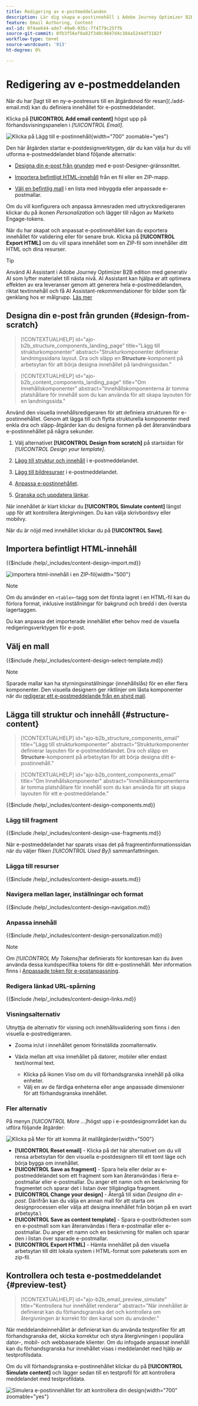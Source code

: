 ```yaml
---
title: Redigering av e-postmeddelanden
description: Lär dig skapa e-postinnehåll i Adobe Journey Optimizer B2B. Använd mallar, HTML-import och AI-baserade verktyg för att personalisera och optimera e-postkommunikationen.
feature: Email Authoring, Content
exl-id: 0f4ae644-ade7-49a0-935c-7f4779c25ffb
source-git-commit: 0fb3f56ef0a82f340c9847d4c384a5244df3182f
workflow-type: tm+mt
source-wordcount: '913'
ht-degree: 0%

---
```


# Redigering av e-postmeddelanden

När du har &lbrack;lagt till en ny<!-- or duplicated -->-e-postresurs till en åtgärdsnod för resan&rbrack;(./add-email.md) kan du definiera innehållet för e-postmeddelandet.

Klicka på **[!UICONTROL Add email content]** högst upp på förhandsvisningspanelen i _[!UICONTROL Email]_.

![Klicka på Lägg till e-postinnehåll ](./assets/add-email-content.png){width="700" zoomable="yes"}

Den här åtgärden startar e-postdesignverktygen, där du kan välja hur du vill utforma e-postmeddelandet bland följande alternativ:

* [Designa din e-post från grunden](#design-your-email-from-scratch) med e-post-Designer-gränssnittet.

* [Importera befintligt HTML-innehåll](#import-existing-html-content) från en fil eller en ZIP-mapp.

* [Välj en befintlig mall](#select-a-template) i en lista med inbyggda eller anpassade e-postmallar.

Om du vill konfigurera och anpassa ämnesraden med uttrycksredigeraren klickar du på ikonen _Personalization_ och lägger till någon av Marketo Engage-tokens.

När du har skapat och anpassat e-postinnehållet kan du exportera innehållet för validering eller för senare bruk. Klicka på **[!UICONTROL Export HTML]** om du vill spara innehållet som en ZIP-fil som innehåller ditt HTML och dina resurser.

>[!TIP]
>
>Använd AI Assistant i Adobe Journey Optimizer B2B edition med generativ AI som lyfter materialet till nästa nivå. AI Assistant kan hjälpa er att optimera effekten av era leveranser genom att generera hela e-postmeddelanden, riktat textinnehåll och få AI Assistant-rekommendationer för bilder som får genklang hos er målgrupp. [Läs mer](./ai-assistant-emails.md)

## Designa din e-post från grunden {#design-from-scratch}

>[!CONTEXTUALHELP]
>id="ajo-b2b_structure_components_landing_page"
>title="Lägg till strukturkomponenter"
>abstract="Strukturkomponenter definierar landningssidans layout. Dra och släpp en **Structure**-komponent på arbetsytan för att börja designa innehållet på landningssidan."

>[!CONTEXTUALHELP]
>id="ajo-b2b_content_components_landing_page"
>title="Om Innehållskomponenter"
>abstract="Innehållskomponenterna är tomma platshållare för innehåll som du kan använda för att skapa layouten för en landningssida."

Använd den visuella innehållsredigeraren för att definiera strukturen för e-postinnehållet. Genom att lägga till och flytta strukturella komponenter med enkla dra och släpp-åtgärder kan du designa formen på det återanvändbara e-postinnehållet på några sekunder.

1. Välj alternativet **[!UICONTROL Design from scratch]** på startsidan för _[!UICONTROL Design your template]_.

1. [Lägg till struktur och innehåll](#add-structure-and-content) i e-postmeddelandet.
1. [Lägg till bildresurser](#add-assets) i e-postmeddelandet.
1. [Anpassa e-postinnehållet](#personalize-content).
1. [Granska och uppdatera länkar](#preview-and-edit-linked-urls).

<!-- If needed, you can further personalize your email by clicking **[!UICONTROL Switch to code editor]** from the advanced menu. The code editor allows you to edit the email source code, such as adding tracking or custom HTML tags.

>[!CAUTION]
>
>You cannot revert back to the visual designer for this email after switching to the code editor. -->

När innehållet är klart klickar du **[!UICONTROL Simulate content]** längst upp för att kontrollera återgivningen. Du kan välja skrivbordsvy eller mobilvy.

När du är nöjd med innehållet klickar du på **[!UICONTROL Save]**.

## Importera befintligt HTML-innehåll

{{$include /help/_includes/content-design-import.md}}

![importera html-innehåll i en ZIP-fil](./assets/email-import-zip-file.png){width="500"}

>[!NOTE]
>
>Om du använder en `<table>`-tagg som det första lagret i en HTML-fil kan du förlora format, inklusive inställningar för bakgrund och bredd i den översta lagertaggen.

Du kan anpassa det importerade innehållet efter behov med de visuella redigeringsverktygen för e-post.

## Välj en mall

{{$include /help/_includes/content-design-select-template.md}}

>[!NOTE]
>
> Sparade mallar kan ha styrningsinställningar (innehållslås) för en eller flera komponenter. Den visuella designern ger riktlinjer om låsta komponenter när du [redigerar ett e-postmeddelande från en styrd mall](./email-authoring-governance.md).

## Lägga till struktur och innehåll {#structure-content}

>[!CONTEXTUALHELP]
>id="ajo-b2b_structure_components_email"
>title="Lägg till strukturkomponenter"
>abstract="Strukturkomponenter definierar layouten för e-postmeddelandet. Dra och släpp en **Structure**-komponent på arbetsytan för att börja designa ditt e-postinnehåll."

>[!CONTEXTUALHELP]
>id="ajo-b2b_content_components_email"
>title="Om Innehållskomponenter"
>abstract="Innehållskomponenterna är tomma platshållare för innehåll som du kan använda för att skapa layouten för ett e-postmeddelande."

{{$include /help/_includes/content-design-components.md}}

### Lägg till fragment

{{$include /help/_includes/content-design-use-fragments.md}}

När e-postmeddelandet har sparats visas det på fragmentinformationssidan när du väljer fliken _[!UICONTROL Used By]_&#x200B;i sammanfattningen.

### Lägga till resurser

{{$include /help/_includes/content-design-assets.md}}

### Navigera mellan lager, inställningar och format

{{$include /help/_includes/content-design-navigation.md}}

### Anpassa innehåll

{{$include /help/_includes/content-design-personalization.md}}

>[!NOTE]
>
>Om _[!UICONTROL My Tokens]_&#x200B;har definierats för kontoresan kan du även använda dessa kundspecifika tokens för ditt e-postinnehåll. Mer information finns i [Anpassade token för e-postanpassning](./personalization-my-tokens.md).

### Redigera länkad URL-spårning

{{$include /help/_includes/content-design-links.md}}

### Visningsalternativ

Utnyttja de alternativ för visning och innehållsvalidering som finns i den visuella e-postredigeraren.

* Zooma in/ut i innehållet genom förinställda zoomalternativ.

* Växla mellan att visa innehållet på datorer, mobiler eller endast text/normal text.
   * Klicka på ikonen _Visa_ om du vill förhandsgranska innehåll på olika enheter.
   * Välj en av de färdiga enheterna eller ange anpassade dimensioner för att förhandsgranska innehållet.

### Fler alternativ

På menyn _[!UICONTROL More ...]_&#x200B;högst upp i e-postdesignområdet kan du utföra följande åtgärder:

![Klicka på Mer för att komma åt mallåtgärder](./assets/email-designer-more-menu.png){width="500"}

* **[!UICONTROL Reset email]** - Klicka på det här alternativet om du vill rensa arbetsytan för den visuella e-postdesignern till ett tomt läge och börja bygga om innehållet.
* **[!UICONTROL Save as fragment]** - Spara hela eller delar av e-postmeddelandet som ett fragment som kan återanvändas i flera e-postmallar eller e-postmallar. Du anger ett namn och en beskrivning för fragmentet och sparar det i listan över tillgängliga fragment.
* **[!UICONTROL Change your design]** - Återgå till sidan _Designa din e-post_. Därifrån kan du välja en annan mall för att starta om designprocessen eller välja att designa innehållet från början på en svart arbetsyta.\
* **[!UICONTROL Save as content template]** - Spara e-postbrödtexten som en e-postmall som kan återanvändas i flera e-postmallar eller e-postmallar. Du anger ett namn och en beskrivning för mallen och sparar den i listan över sparade e-postmallar.
* **[!UICONTROL Export HTML]** - Hämta innehållet på den visuella arbetsytan till ditt lokala system i HTML-format som paketerats som en zip-fil.

## Kontrollera och testa e-postmeddelandet {#preview-test}

>[!CONTEXTUALHELP]
>id="ajo-b2b_email_preview_simulate"
>title="Kontrollera hur innehållet renderar"
>abstract="När innehållet är definierat kan du förhandsgranska det och kontrollera om återgivningen är korrekt för den kanal som du använder."

När meddelandeinnehållet är definierat kan du använda testprofiler för att förhandsgranska det, skicka korrektur och styra återgivningen i populära dator-, mobil- och webbaserade klienter. Om du infogade anpassat innehåll kan du förhandsgranska hur innehållet visas i meddelandet med hjälp av testprofilsdata.

Om du vill förhandsgranska e-postinnehållet klickar du på **[!UICONTROL Simulate content]** och lägger sedan till en testprofil för att kontrollera meddelandet med testprofildata.

![Simulera e-postinnehållet för att kontrollera din design](./assets/email-designer-simulate-content.png){width="700" zoomable="yes"}
